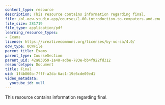```yaml
---
content_type: resource
description: This resource contains information regarding final.
file: /ol-ocw-studio-app/courses/1-00-introduction-to-computers-and-engineering-problem-solving-spring-2012/1f4b860a7fffa2da6ac119e6cde09ed1_MIT1_00S12_Final_S10.pdf
file_size: 281719
file_type: application/pdf
learning_resource_types:
- Exams
license: https://creativecommons.org/licenses/by-nc-sa/4.0/
ocw_type: OCWFile
parent_title: Exams
parent_type: CourseSection
parent_uid: 42a83059-1a48-adbe-783e-bb4f922fd312
resourcetype: Document
title: Final
uid: 1f4b860a-7fff-a2da-6ac1-19e6cde09ed1
video_metadata:
  youtube_id: null
---
```

This resource contains information regarding final.